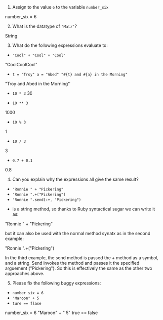 1. Assign to the value `6` to the variable `number_six`

number_six = 6

2. What is the datatype of `"Matz"`?

String

3. What do the following expressions evaluate to:
  * `"Cool" + "Cool" + "Cool"`

"CoolCoolCool"

  * `t = "Troy"
    a = "Abed"
    "#{t} and #{a} in the Morning"`

"Troy and Abed in the Morning"

  * `10 * 3`
30

  * `10 ** 3`

1000

  * `10 % 3`

1

  * `10 / 3`

3

  * `0.7 + 0.1`

0.8

4. Can you explain why the expressions all give the same result?
  * `"Ronnie " + "Pickering"`
  * `"Ronnie ".+("Pickering")`
  * `"Ronnie ".send(:+, "Pickering")`

+ is a string method, so thanks to Ruby syntactical sugar we can write it as:

"Ronnie " + "Pickering"

but it can also be used with the normal method synatx as in the second example:

"Ronnie ".+("Pickering")

In the third example, the send method is passed the + method as a symbol, and a string. Send invokes the method and passes it the specified arguement ("Pickering"). So this is effectively the same as the other two approaches above. 


5. Please fix the following buggy expressions:
  * `number six = 6`
  * `"Maroon" + 5`
  * `ture == flase`

  number_six = 6
  "Maroon" + " 5"
  true == false
